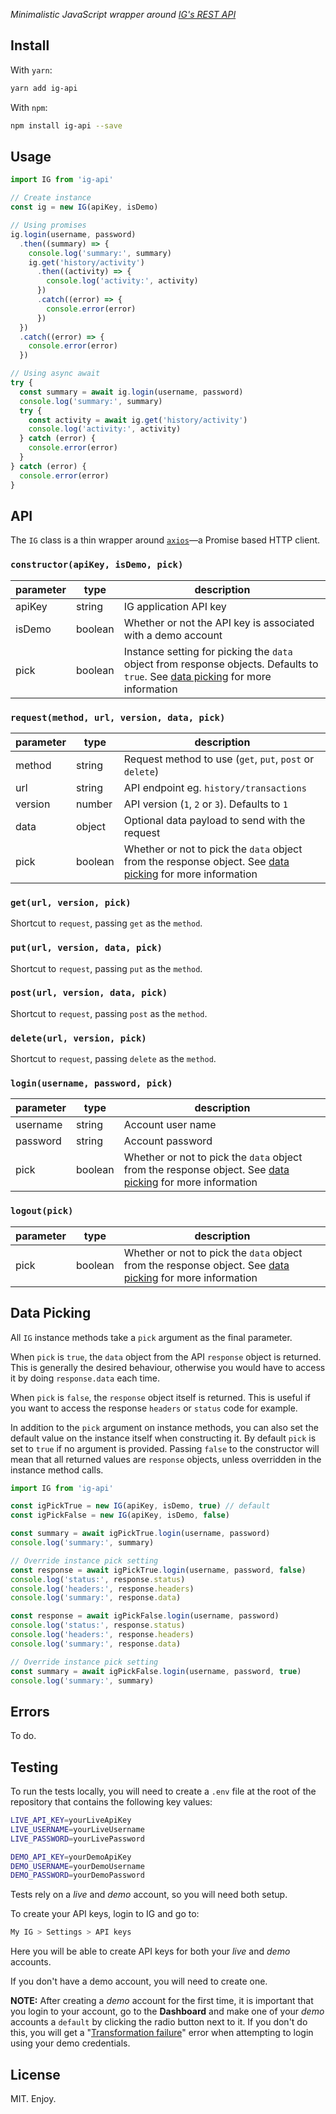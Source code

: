 _Minimalistic JavaScript wrapper around [IG's REST API][ig-api-ref]_

## Install

With `yarn`:

```bash
yarn add ig-api
```

With `npm`:

```bash
npm install ig-api --save
```

## Usage

```js
import IG from 'ig-api'

// Create instance
const ig = new IG(apiKey, isDemo)

// Using promises
ig.login(username, password)
  .then((summary) => {
    console.log('summary:', summary)
    ig.get('history/activity')
      .then((activity) => {
        console.log('activity:', activity)
      })
      .catch((error) => {
        console.error(error)
      })
  })
  .catch((error) => {
    console.error(error)
  })

// Using async await
try {
  const summary = await ig.login(username, password)
  console.log('summary:', summary)
  try {
    const activity = await ig.get('history/activity')
    console.log('activity:', activity)
  } catch (error) {
    console.error(error)
  }
} catch (error) {
  console.error(error)
}
```

## API

The `IG` class is a thin wrapper around [`axios`][axios]—a Promise based HTTP client.

### `constructor(apiKey, isDemo, pick)`

parameter | type    | description
----------|---------|------------
apiKey    | string  | IG application API key
isDemo    | boolean | Whether or not the API key is associated with a demo account
pick      | boolean | Instance setting for picking the `data` object from response objects. Defaults to `true`. See [data picking][data-picking] for more information

### `request(method, url, version, data, pick)`

parameter | type    | description
----------|---------|------------
method    | string  | Request method to use (`get`, `put`, `post` or `delete`)
url       | string  | API endpoint eg. `history/transactions`
version   | number  | API version (`1`, `2` or `3`). Defaults to `1`
data      | object  | Optional data payload to send with the request
pick      | boolean | Whether or not to pick the `data` object from the response object. See [data picking][data-picking] for more information

### `get(url, version, pick)`

Shortcut to `request`, passing `get` as the `method`.

### `put(url, version, data, pick)`

Shortcut to `request`, passing `put` as the `method`.

### `post(url, version, data, pick)`

Shortcut to `request`, passing `post` as the `method`.

### `delete(url, version, pick)`

Shortcut to `request`, passing `delete` as the `method`.

### `login(username, password, pick)`

parameter | type    | description
----------|---------|------------
username  | string  | Account user name
password  | string  | Account password
pick      | boolean | Whether or not to pick the `data` object from the response object. See [data picking][data-picking] for more information

### `logout(pick)`

parameter | type    | description
----------|---------|------------
pick      | boolean | Whether or not to pick the `data` object from the response object. See [data picking][data-picking] for more information

## Data Picking

All `IG` instance methods take a `pick` argument as the final parameter.

When `pick` is `true`, the `data` object from the API `response` object is returned. This is generally the desired behaviour, otherwise you would have to access it by doing `response.data` each time.

When `pick` is `false`, the `response` object itself is returned. This is useful if you want to access the response `headers` or `status` code for example.

In addition to the `pick` argument on instance methods, you can also set the default value on the instance itself when constructing it. By default `pick` is set to `true` if no argument is provided. Passing `false` to the constructor will mean that all returned values are `response` objects, unless overridden in the instance method calls.

```js
import IG from 'ig-api'

const igPickTrue = new IG(apiKey, isDemo, true) // default
const igPickFalse = new IG(apiKey, isDemo, false)

const summary = await igPickTrue.login(username, password)
console.log('summary:', summary)

// Override instance pick setting
const response = await igPickTrue.login(username, password, false)
console.log('status:', response.status)
console.log('headers:', response.headers)
console.log('summary:', response.data)

const response = await igPickFalse.login(username, password)
console.log('status:', response.status)
console.log('headers:', response.headers)
console.log('summary:', response.data)

// Override instance pick setting
const summary = await igPickFalse.login(username, password, true)
console.log('summary:', summary)
```

## Errors

To do.

## Testing

To run the tests locally, you will need to create a `.env` file at the root of the repository that contains the following key values:

```bash
LIVE_API_KEY=yourLiveApiKey
LIVE_USERNAME=yourLiveUsername
LIVE_PASSWORD=yourLivePassword

DEMO_API_KEY=yourDemoApiKey
DEMO_USERNAME=yourDemoUsername
DEMO_PASSWORD=yourDemoPassword
```

Tests rely on a _live_ and _demo_ account, so you will need both setup.

To create your API keys, login to IG and go to:

```bash
My IG > Settings > API keys
```

Here you will be able to create API keys for both your _live_ and _demo_ accounts.

If you don't have a demo account, you will need to create one.

**NOTE:** After creating a _demo_ account for the first time, it is important that you login to your account, go to the **Dashboard** and make one of your _demo_ accounts a `default` by clicking the radio button next to it. If you don't do this, you will get a "[Transformation failure](https://labs.ig.com/node/562)" error when attempting to login using your demo credentials.

[ig-api-ref]: https://labs.ig.com/rest-trading-api-reference
[axios]: https://www.npmjs.com/package/axios
[data-picking]: #data-picking

## License

MIT. Enjoy.
